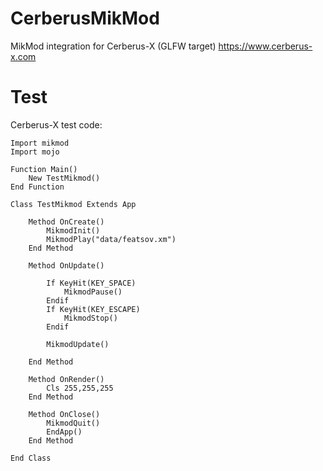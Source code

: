 # CerberusMikMod
MikMod integration for Cerberus-X (GLFW target) https://www.cerberus-x.com

# Test

Cerberus-X test code:

``` monkey
Import mikmod
Import mojo
 
Function Main()
    New TestMikmod()
End Function
 
Class TestMikmod Extends App
 
    Method OnCreate()
        MikmodInit()
        MikmodPlay("data/featsov.xm")
    End Method
 
    Method OnUpdate()
 
        If KeyHit(KEY_SPACE)
            MikmodPause()
        Endif
        If KeyHit(KEY_ESCAPE)
            MikmodStop()
        Endif
 
        MikmodUpdate()
     
    End Method
 
    Method OnRender()
        Cls 255,255,255
    End Method
 
    Method OnClose()
        MikmodQuit()
        EndApp()
    End Method  
 
End Class

```